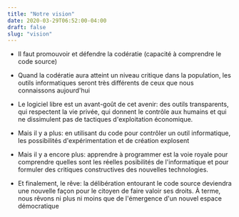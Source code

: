 ```yaml
---
title: "Notre vision"
date: 2020-03-29T06:52:00-04:00
draft: false
slug: "vision"
---
```



* Il faut promouvoir et défendre la codératie (capacité à comprendre le code source)

* Quand la codératie aura atteint un niveau critique dans la population, les
  outils informatiques seront très différents de ceux que nous connaissons
  aujourd'hui

* Le logiciel libre est un avant-goût de cet avenir: des outils
  transparents, qui respectent la vie privée, qui donnent le contrôle aux humains
  et qui ne dissimulent pas de tactiques d'exploitation économique.

* Mais il y a plus: en utilisant du code pour contrôler un outil informatique, 
  les possibilités d'expérimentation et de création explosent

* Mais il y a encore plus: apprendre à programmer est la voie royale pour comprendre 
  quelles sont les réelles posibilités de l'informatique et pour 
  formuler des critiques constructives des nouvelles technologies.

* Et finalement, le rêve: la délibération entourant le code source deviendra
  une nouvelle façon pour le citoyen de faire valoir ses droits.  À terme, nous
  rêvons ni plus ni moins que de l'émergence d'un nouvel espace démocratique



